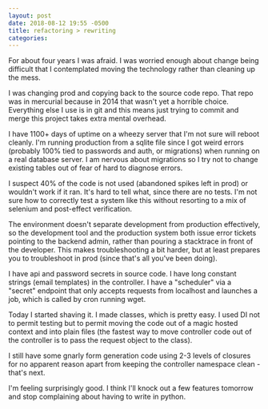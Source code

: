 ```yaml
---
layout: post
date: 2018-08-12 19:55 -0500
title: refactoring > rewriting
categories:
---
```

For about four years I was afraid. I was worried enough about change being difficult that I contemplated moving the technology rather than cleaning up the mess.

I was changing prod and copying back to the source code repo.
That repo was in mercurial because in 2014 that wasn't yet a horrible choice. Everything else I use is in git and this means just trying to commit and merge this project takes extra mental overhead.

I have 1100+ days of uptime on a wheezy server that I'm not sure will reboot cleanly. I'm running production from a sqlite file since I got weird errors (probably 100% tied to passwords and auth, or migrations) when running on a real database server. I am nervous about migrations so I try not to change existing tables out of fear of hard to diagnose errors.

I suspect 40% of the code is not used (abandoned spikes left in prod) or wouldn't work if it ran. It's hard to tell what, since there are no tests. I'm not sure how to correctly test a system like this without resorting to a mix of selenium and post-effect verification.

The environment doesn't separate development from production effectively, so the development tool and the production system both issue error tickets pointing to the backend admin, rather than pouring a stacktrace in front of the developer. This makes troubleshooting a bit harder, but at least prepares you to troubleshoot in prod (since that's all you've been doing).

I have api and password secrets in source code. I have long constant strings (email templates) in the controller. I have a "scheduler" via a "secret" endpoint that only accepts requests from localhost and launches a job, which is called by cron running wget.

Today I started shaving it. I made classes, which is pretty easy. I used DI not to permit testing but to permit moving the code out of a magic hosted context and into plain files (the fastest way to move controller code out of the controller is to pass the request object to the class).

I still have some gnarly form generation code using 2-3 levels of closures for no apparent reason apart from keeping the controller namespace clean - that's next.

I'm feeling surprisingly good. I think I'll knock out a few features tomorrow and stop complaining about having to write in python.

